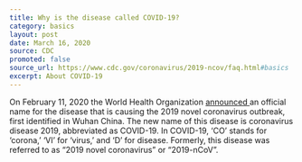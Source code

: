```yaml
---
title: Why is the disease called COVID-19?
category: basics
layout: post
date: March 16, 2020
source: CDC
promoted: false
source_url: https://www.cdc.gov/coronavirus/2019-ncov/faq.html#basics
excerpt: About COVID-19
---
```


On February 11, 2020 the World Health Organization <a href="https://twitter.com/DrTedros/status/1227297754499764230"> announced
</a> an official name for the disease that is causing the 2019 novel coronavirus outbreak, first identified in Wuhan China. 
The new name of this disease is coronavirus disease 2019, abbreviated as COVID-19. In COVID-19, ‘CO’ stands for ‘corona,’ ‘VI’ 
for ‘virus,’ and ‘D’ for disease. Formerly, this disease was referred to as “2019 novel coronavirus” or “2019-nCoV”.
